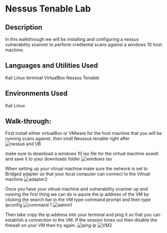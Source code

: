 <h1>Nessus Tenable Lab </h1>
<h2>Description</h2>

In this walkthrough we will be installing and configuring a nessus vulnerability scanner to perform credtental scans against a windows 10 host machine.



<h2>Languages and Utilities Used</h2>
Kali Linux terminal VirtualBox Nessus Tenable


<h2>Environments Used </h2>
Kali Linux


<h2> Walk-through:</h2>


First install either virtualBox or VMware for the host machine that you will be running scans against. then intall Nesssus tenable right after
![nessus and VB](https://github.com/Donjon3000/NessusTenableLab/assets/140426313/e9b89860-b752-47bb-a294-f096ad7343ab)

make sure to download a windows 10 iso file for the virtual machine aswell and save it to your downloads folder
![windows iso](https://github.com/Donjon3000/NessusTenableLab/assets/140426313/b43d5e41-098f-4bf3-9d70-89d8611ab26d)

When setting up your vitrual machine make sure the network is set to Bridged adapter so that your local computer can connect to the Vitrual machine
![adapter2](https://github.com/Donjon3000/NessusTenableLab/assets/140426313/bafc64b2-90d9-40e0-b214-3ca473de1f34)

Once you have your vitrual machine and vulnerability scanner up and running the first thing we can do is aquire the ip address of the VM by clicking the search bar in the VM type command prompt and then type ipconfig
![command 1](https://github.com/Donjon3000/NessusTenableLab/assets/140426313/6485d4b2-c88e-4a27-a36e-68d2e1fadfb5)
![admin1](https://github.com/Donjon3000/NessusTenableLab/assets/140426313/9e23e946-109f-4d46-9a4a-306aa088ed14)

Then take copy the ip address into your terminal and ping it so that you can establish a connection to the VM. If the session times out then disable the firewall on your VM then try again.
![ping ip](https://github.com/Donjon3000/NessusTenableLab/assets/140426313/1194b428-b065-4c88-bb42-685682474a75)
![VM2](https://github.com/Donjon3000/NessusTenableLab/assets/140426313/10d4d9bd-3726-4386-8856-49dea4bb2eff)





















